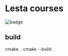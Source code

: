 # Lesta courses

![badge](https://github.com/PDansss/Homework/actions/workflows/build.yml/badge.svg)

## build 
cmake ..
cmake  --build .
